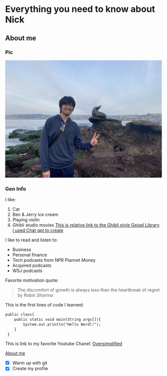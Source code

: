 # Everything you need to know about **Nick**
## About me
### Pic
![Nick's Pic at La Jolla Cove with a seal](images\IMG_1406.JPEG)
### Gen Info
I like:
1. Cat
2. Ben & Jerry ice cream
3. Playing violin
4. Ghibli studio movies
[This is relative link to the Ghibli style Geisel Library I used Chat gpt to create](images\Geisel_Ghibli_style.png)

I like to read and listen to:
- Business
- Personal finance
- Tech podcasts from NPR Plannet Money
- Acquired podcasts
- WSJ podcasts

Favorite motivation quote:
> The discomfort of growth is always less than the heartbreak of regret 
by _Robin Sharma_

This is the first lines of code I learned:
```
public class{
    public static void main(String args[]){
        System.out.println("Hello Wordl!");
    }
 }
```

This is link to my favorite Youtube Chanel:
[Oversimplified](https://www.youtube.com/oversimplified)

[About me](#about-me)
- [x] Warm up with git
- [x] Create my profile